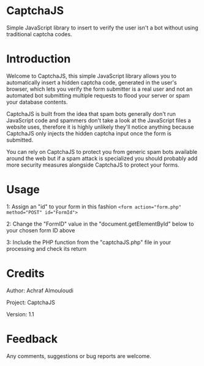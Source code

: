 # CaptchaJS

Simple JavaScript library to insert to verify the user isn't a bot without using traditional captcha codes.

# Introduction

Welcome to CaptchaJS, this simple JavaScript library allows you to automatically
insert a hidden captcha code, generated in the user's browser, which lets you
verify the form submitter is a real user and not an automated bot submitting
multiple requests to flood your server or spam your database contents.

CaptchaJS is built from the idea that spam bots generally don't run JavaScript
code and spammers don't take a look at the JavaScript files a website uses,
therefore it is highly unlikely they'll notice anything because
CaptchaJS only injects the hidden captcha input once the form is submitted.

You can rely on CaptchaJS to protect you from generic spam bots available
around the web but if a spam attack is specialized you should probably
add more security measures alongside CaptchaJS to protect your forms.

# Usage

1: Assign an "id" to your form in this fashion
`<form action="form.php" method="POST" id="FormId">`

2: Change the "FormID" value in the "document.getElementById" below to your chosen form ID above

3: Include the PHP function from the "captchaJS.php" file in your processing and check its return

# Credits

Author: Achraf Almouloudi

Project: CaptchaJS

Version: 1.1

# Feedback

Any comments, suggestions or bug reports are welcome.
